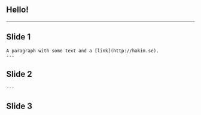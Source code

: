 ## Hello!

---

## Slide 1
    A paragraph with some text and a [link](http://hakim.se).
    ---
## Slide 2

    ---
    
    
## Slide 3


